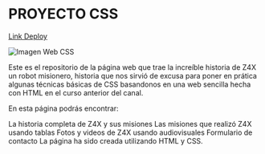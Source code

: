 <h1>PROYECTO CSS</h1>

<a href="https://ivanleonel17.github.io/ProyectoHTML-CSS1/index.html">Link Deploy</a>

![Imagen Web CSS](https://i.imgur.com/OoLdOHM.png)


Este es el repositorio de la página web que trae la increíble historia de Z4X un robot misionero, historia que nos sirvió de excusa para poner en prática algunas técnicas básicas de CSS basandonos en una web sencilla hecha con HTML en el curso anterior del canal.

En esta página podrás encontrar:

La historia completa de Z4X y sus misiones
Las misiones que realizó Z4X usando tablas
Fotos y videos de Z4X usando audiovisuales
Formulario de contacto
La página ha sido creada utilizando HTML y CSS.
